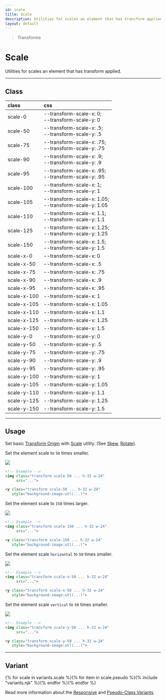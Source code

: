 ```yaml
---
id: scale
title: Scale
description: Utilities for scales an element that has transform applied.
layout: default
---
```


> Transforms

# Scale

Utilities for scales an element that has transform applied.

---

## Class

| <span class="px-3 py-1 text-white (dark)text-charcoal-100 bg-charcoal-100 (dark)bg-gray-600 rounded-full">class</span> | <span class="px-3 py-1 text-white (dark)text-charcoal-100 bg-charcoal-100 (dark)bg-gray-600 rounded-full">css</span> |
|:--|:--|
| scale-0 | --transform-scale-x: 0; <br> --transform-scale-y: 0 |
| scale-50 | --transform-scale-x: .5; <br> --transform-scale-y: .5 |
| scale-75 | --transform-scale-x: .75; <br> --transform-scale-y: .75 |
| scale-90 | --transform-scale-x: .9; <br> --transform-scale-y: .9 |
| scale-95 | --transform-scale-x: .95; <br> --transform-scale-y: .95 |
| scale-100 | --transform-scale-x: 1; <br> --transform-scale-y: 1 |
| scale-105 | --transform-scale-x: 1.05; <br> --transform-scale-y: 1.05 |
| scale-110 | --transform-scale-x: 1.1; <br> --transform-scale-y: 1.1|
| scale-125 | --transform-scale-x: 1.25; <br> --transform-scale-y: 1.25 |
| scale-150 | --transform-scale-x: 1.5; <br> --transform-scale-y: 1.5 |
| scale-x-0 | --transform-scale-x: 0 |
| scale-x-50 | --transform-scale-x: .5 |
| scale-x-75 | --transform-scale-x: .75 |
| scale-x-90 | --transform-scale-x: .9 |
| scale-x-95 | --transform-scale-x: .95 |
| scale-x-100 | --transform-scale-x: 1 |
| scale-x-105 | --transform-scale-x: 1.05 |
| scale-x-110 | --transform-scale-x: 1.1 |
| scale-x-125 | --transform-scale-x: 1.25 |
| scale-x-150 | --transform-scale-x: 1.5 |
| scale-y-0 | --transform-scale-y: 0 |
| scale-y-50 | --transform-scale-y: .5 |
| scale-y-75 | --transform-scale-y: .75 |
| scale-y-90 | --transform-scale-y: .9 |
| scale-y-95 | --transform-scale-y: .95 |
| scale-y-100 | --transform-scale-y: 1 |
| scale-y-105 | --transform-scale-y: 1.05 |
| scale-y-110 | --transform-scale-y: 1.1 |
| scale-y-125 | --transform-scale-y: 1.25 |
| scale-y-150 | --transform-scale-y: 1.5 |

---

## Usage

Set basic [Transform Origin](/transform-origin/) with [Scale](/scale/) utility. (See [Skew](/skew/), [Rotate](/rotate/)).

Set the element scale to `50` times smaller.

<y class="my-6 mx-auto w-32">
  <y class="h-24 w-24 bg-red-300 flex justify-center items-center">
    <img class="h-20 w-20 transform scale-50 rounded shadow"
       src="https://picsum.photos/80?=1">
  </y>
</y>

```html
<!-- Example -->
<img class="transform scale-50 ... h-32 w-24"
     src="...">

<y class="transform scale-50 ... h-32 w-24"
   style="background-image:utl(...)">
```

Set the element scale to `150` times larger.

<y class="my-6 mx-auto w-32">
  <y class="h-24 w-24 bg-red-300 flex justify-center items-center">
    <img class="h-20 w-20 transform scale-150 rounded shadow"
       src="https://picsum.photos/80?=1">
  </y>
</y>

```html
<!-- Example -->
<img class="transform scale-150 ... h-32 w-24"
     src="...">

<y class="transform scale-150 ... h-32 w-24"
   style="background-image:utl(...)">
```

Set the element scale `horizontal` to `50` times smaller.

<y class="my-6 mx-auto w-32">
  <y class="h-24 w-24 bg-red-300 flex justify-center items-center">
    <img class="h-20 w-20 transform scale-x-50 rounded shadow"
       src="https://picsum.photos/80?=1">
  </y>
</y>

```html
<!-- Example -->
<img class="transform scale-x-50 ... h-32 w-24"
     src="...">

<y class="transform scale-x-50 ... h-32 w-24"
   style="background-image:utl(...)">
```

Set the element scale `vertical` to `50` times smaller.

<y class="my-6 mx-auto w-32">
  <y class="h-24 w-24 bg-red-300 flex justify-center items-center">
    <img class="h-20 w-20 transform scale-y-50 rounded shadow"
       src="https://picsum.photos/80?=1">
  </y>
</y>

```html
<!-- Example -->
<img class="transform scale-y-50 ... h-32 w-24"
     src="...">

<y class="transform scale-y-50 ... h-32 w-24"
   style="background-image:utl(...)">
```

---

## Variant

<y class="flex flex-gap-2 flex-wrap justify-start items-center">{% for scale in variants.scale %}{% for item in scale.pseudo %}{% include "variants.njk" %}{% endfor %}{% endfor %}</y>

Read more information about the [Responsive](/responsive) and [Pseudo-Class Variants](/pseudo-class-variants/).

